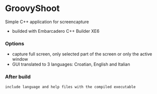 # GroovyShoot
Simple C++ application for screencapture

- builded with Embarcadero C++ Builder XE6

### Options
- capture full screen, only selected part of the screen or only the active window
- GUI translated to 3 languages: Croatian, English and Italian

### After build
`include language and help files with the compiled executable`
